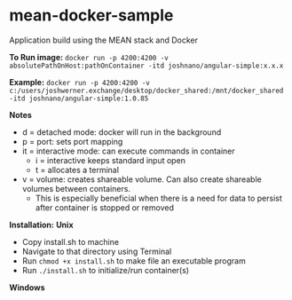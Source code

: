 # mean-docker-sample
Application build using the MEAN stack and Docker

**To Run image:** 
`docker run -p 4200:4200 -v absolutePathOnHost:pathOnContainer -itd joshnano/angular-simple:x.x.x`

**Example:** 
`docker run -p 4200:4200 -v c:/users/joshwerner.exchange/desktop/docker_shared:/mnt/docker_shared -itd joshnano/angular-simple:1.0.85`

**Notes**
- d = detached mode: docker will run in the background
- p = port: sets port mapping
- it = interactive mode: can execute commands in container
  - i = interactive keeps standard input open
  - t = allocates a terminal
- v = volume: creates shareable volume. Can also create shareable volumes between containers. 
   - This is especially beneficial when there is a need for data to persist after container is stopped or removed

**Installation:** 
**Unix**
- Copy install.sh to machine
- Navigate to that directory using Terminal
- Run `chmod +x install.sh` to make file an executable program
- Run `./install.sh` to initialize/run container(s)

**Windows**
